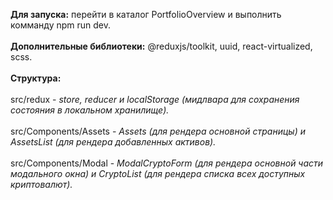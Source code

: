 **Для запуска:** перейти в каталог PortfolioOverview и выполнить комманду npm run dev. <br/>
<br/>
**Дополнительные библиотеки:** @reduxjs/toolkit, uuid, react-virtualized, scss. <br/>
<br/>
**Структура:** <br/>
<br/>
src/redux - _store, reducer и localStorage (мидлвара для сохранения состояния в локальном хранилище)._ <br/>
<br/>
src/Components/Assets - _Assets (для рендера основной страницы) и AssetsList (для рендера добавленных активов)._ <br/>
<br/>
src/Components/Modal - _ModalCryptoForm (для рендера основной части модального окна) и CryptoList (для рендера списка всех доступных криптовалют)._
  
